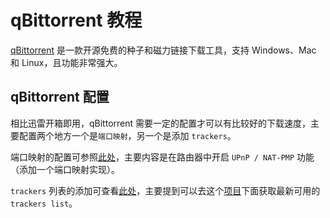 # qBittorrent 教程

[qBittorrent](https://www.qbittorrent.org/) 是一款开源免费的种子和磁力链接下载工具，支持 Windows、Mac 和 Linux，且功能非常强大。

## qBittorrent 配置

相比迅雷开箱即用，qBittorrent 需要一定的配置才可以有比较好的下载速度，主要配置两个地方一个是`端口映射`，另一个是添加 `trackers`。

端口映射的配置可参照[此处](https://blog.csdn.net/yhblog/article/details/113516378#:~:text=%E4%B8%80%E3%80%81qbittorrent%E4%B8%8B%E8%BD%BD%E9%80%9F%E5%BA%A6%E4%B8%BA0%E7%9A%84%E5%8E%9F%E5%9B%A0%EF%BC%9A%20%E5%A6%82%E6%9E%9C%E6%B2%A1%E6%9C%89%E9%85%8D%E7%BD%AE%E8%B7%AF%E7%94%B1%E5%99%A8%E7%9A%84UPnP%20%2F,NAT-PMP%20%E5%8A%9F%E8%83%BD%EF%BC%8C%E6%96%B0%E7%89%88%E8%B7%AF%E7%94%B1%E5%99%A8%E6%98%AF%E9%80%9A%E8%BF%87webUI%E6%93%8D%E4%BD%9C%E8%B7%AF%E7%94%B1%EF%BC%8C%E5%8F%82%E8%80%83%20https%3A%2F%2Fjingyan.baidu.com%2Farticle%2F7c6fb42821127b80642c90f4.html)，主要内容是在路由器中开启 `UPnP / NAT-PMP` 功能（添加一个端口映射实现）。

`trackers` 列表的添加可查看[此处](https://zhuanlan.zhihu.com/p/89430684)，主要提到可以去这个[项目](https://github.com/ngosang/trackerslist)下面获取最新可用的 `trackers list`。
